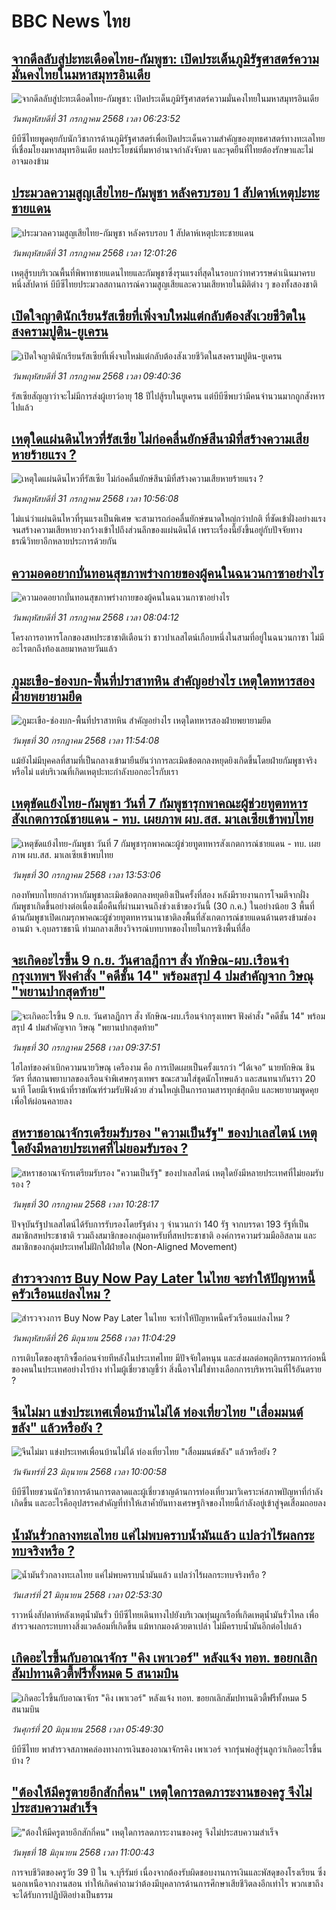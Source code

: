 # BBC News ไทย## [จากดีลลับสู่ปะทะเดือดไทย-กัมพูชา: เปิดประเด็นภูมิรัฐศาสตร์ความมั่นคงไทยในมหาสมุทรอินเดีย](https://www.bbc.com/thai/articles/ce3ndjd74ljo?at_medium=RSS&at_campaign=rss?at_campaign=githubrss)![จากดีลลับสู่ปะทะเดือดไทย-กัมพูชา: เปิดประเด็นภูมิรัฐศาสตร์ความมั่นคงไทยในมหาสมุทรอินเดีย](https://ichef.bbci.co.uk/ace/ws/240/cpsprodpb/ccc2/live/42dbf620-6c3a-11f0-af20-030418be2ca5.jpg)_วันพฤหัสบดีที่ 31 กรกฎาคม 2568 เวลา 06:23:52_บีบีซีไทยพูดคุยกับนักวิชาการด้านภูมิรัฐศาสตร์เพื่อเปิดประเด็นความสำคัญของยุทธศาสตร์ทางทะเลไทยที่เชื่อมโยงมหาสมุทรอินเดีย ผลประโยชน์ที่มหาอำนาจกำลังจับตา และจุดยืนที่ไทยต้องรักษาและไม่อาจมองข้าม## [ประมวลความสูญเสียไทย-กัมพูชา หลังครบรอบ 1 สัปดาห์เหตุปะทะชายแดน](https://www.bbc.com/thai/articles/cwy58xwdygpo?at_medium=RSS&at_campaign=rss?at_campaign=githubrss)![ประมวลความสูญเสียไทย-กัมพูชา หลังครบรอบ 1 สัปดาห์เหตุปะทะชายแดน](https://ichef.bbci.co.uk/ace/ws/240/cpsprodpb/134c/live/1dbd0e70-6e00-11f0-89ea-4d6f9851f623.jpg)_วันพฤหัสบดีที่ 31 กรกฎาคม 2568 เวลา 12:01:26_เหตุสู้รบบริเวณพื้นที่พิพาทชายแดนไทยและกัมพูชาซึ่งรุนแรงที่สุดในรอบกว่าทศวรรษดำเนินมาครบหนึ่งสัปดาห์ บีบีซีไทยประมวลสถานการณ์ความสูญเสียและความเสียหายในมิติต่าง ๆ ของทั้งสองชาติ## [เปิดใจญาตินักเรียนรัสเซียที่เพิ่งจบใหม่แต่กลับต้องสังเวยชีวิตในสงครามปูติน-ยูเครน](https://www.bbc.com/thai/articles/cvgv9xjn9gwo?at_medium=RSS&at_campaign=rss?at_campaign=githubrss)![เปิดใจญาตินักเรียนรัสเซียที่เพิ่งจบใหม่แต่กลับต้องสังเวยชีวิตในสงครามปูติน-ยูเครน](https://ichef.bbci.co.uk/ace/ws/240/cpsprodpb/fafb/live/c3829370-67ed-11f0-a665-63ea82eef55b.jpg)_วันพฤหัสบดีที่ 31 กรกฎาคม 2568 เวลา 09:40:36_รัสเซียสัญญาว่าจะไม่มีการส่งผู้เยาว์อายุ 18 ปีไปสู้รบในยูเครน แต่บีบีซีพบว่ามีคนจำนวนมากถูกสังหารไปแล้ว## [เหตุใดแผ่นดินไหวที่รัสเซีย ไม่ก่อคลื่นยักษ์สึนามิที่สร้างความเสียหายร้ายแรง ?](https://www.bbc.com/thai/articles/cly72e93545o?at_medium=RSS&at_campaign=rss?at_campaign=githubrss)![เหตุใดแผ่นดินไหวที่รัสเซีย ไม่ก่อคลื่นยักษ์สึนามิที่สร้างความเสียหายร้ายแรง ?](https://ichef.bbci.co.uk/ace/ws/240/cpsprodpb/903e/live/6517c330-6d76-11f0-8dbd-f3d32ebd3327.jpg)_วันพฤหัสบดีที่ 31 กรกฎาคม 2568 เวลา 10:56:08_ไม่แน่ว่าแผ่นดินไหวที่รุนแรงเป็นพิเศษ จะสามารถก่อคลื่นยักษ์ขนาดใหญ่กว่าปกติ ที่ซัดเข้าฝั่งอย่างแรงจนสร้างความเสียหายวงกว้างเข้าไปถึงส่วนลึกของแผ่นดินได้ เพราะเรื่องนี้ยังขึ้นอยู่กับปัจจัยทางธรณีวิทยาอีกหลายประการด้วยกัน## [ความอดอยากบั่นทอนสุขภาพร่างกายของผู้คนในฉนวนกาซาอย่างไร](https://www.bbc.com/thai/articles/c5y0x4pejypo?at_medium=RSS&at_campaign=rss?at_campaign=githubrss)![ความอดอยากบั่นทอนสุขภาพร่างกายของผู้คนในฉนวนกาซาอย่างไร](https://ichef.bbci.co.uk/ace/ws/240/cpsprodpb/0299/live/bc0c0390-6bd7-11f0-acb3-89fdfd797fe1.jpg)_วันพฤหัสบดีที่ 31 กรกฎาคม 2568 เวลา 08:04:12_โครงการอาหารโลกของสหประชาชาติเตือนว่า ชาวปาเลสไตน์เกือบหนึ่งในสามที่อยู่ในฉนวนกาซา ไม่มีอะไรตกถึงท้องเลยมาหลายวันแล้ว## [ภูมะเขือ-ช่องบก-พื้นที่ปราสาทหิน สำคัญอย่างไร เหตุใดทหารสองฝ่ายพยายามยึด](https://www.bbc.com/thai/articles/c3r4xzq39qzo?at_medium=RSS&at_campaign=rss?at_campaign=githubrss)![ภูมะเขือ-ช่องบก-พื้นที่ปราสาทหิน สำคัญอย่างไร เหตุใดทหารสองฝ่ายพยายามยึด](https://ichef.bbci.co.uk/ace/ws/240/cpsprodpb/2bfd/live/cf1975b0-6d32-11f0-8dbd-f3d32ebd3327.jpg)_วันพุธที่ 30 กรกฎาคม 2568 เวลา 11:54:08_แม้ยังไม่มีบุคคลที่สามที่เป็นกลางเข้ามายืนยันว่าการละเมิดข้อตกลงหยุดยิงเกิดขึ้นโดยฝ่ายกัมพูชาจริงหรือไม่ แต่บริเวณที่เกิดเหตุปะทะกำลังบอกอะไรกับเรา## [เหตุขัดแย้งไทย-กัมพูชา วันที่ 7 กัมพูชารุกพาคณะผู้ช่วยทูตทหารสังเกตการณ์ชายแดน - ทบ. เผยภาพ ผบ.สส. มาเลเซียเข้าพบไทย ](https://www.bbc.com/thai/articles/clyj20zp244o?at_medium=RSS&at_campaign=rss?at_campaign=githubrss)![เหตุขัดแย้งไทย-กัมพูชา วันที่ 7 กัมพูชารุกพาคณะผู้ช่วยทูตทหารสังเกตการณ์ชายแดน - ทบ. เผยภาพ ผบ.สส. มาเลเซียเข้าพบไทย ](https://ichef.bbci.co.uk/ace/ws/240/cpsprodpb/51a5/live/49502370-6d2d-11f0-af20-030418be2ca5.jpg)_วันพุธที่ 30 กรกฎาคม 2568 เวลา 13:53:06_กองทัพบกไทยกล่าวหากัมพูชาละเมิดข้อตกลงหยุดยิงเป็นครั้งที่สอง หลังมีรายงานการโจมตีจากฝั่งกัมพูชาเกิดขึ้นอย่างต่อเนื่องเมื่อคืนที่ผ่านมาจนถึงช่วงเช้าของวันนี้ (30 ก.ค.) ในอย่างน้อย 3 พื้นที่ ด้านกัมพูชาเปิดเกมรุกพาคณะผู้ช่วยทูตทหารนานาชาติลงพื้นที่สังเกตการณ์ชายแดนด้านตรงข้ามช่องอานม้า จ.อุบลราชธานี ท่ามกลางเสียงวิจารณ์บทบาทของไทยในการชิงพื้นที่สื่อ## [จะเกิดอะไรขึ้น 9 ก.ย. วันศาลฎีกาฯ สั่ง ทักษิณ-ผบ.เรือนจำกรุงเทพฯ ฟังคำสั่ง "คดีชั้น 14" พร้อมสรุป 4 ปมสำคัญจาก วิษณุ "พยานปากสุดท้าย"](https://www.bbc.com/thai/articles/c62w5el3q1lo?at_medium=RSS&at_campaign=rss?at_campaign=githubrss)![จะเกิดอะไรขึ้น 9 ก.ย. วันศาลฎีกาฯ สั่ง ทักษิณ-ผบ.เรือนจำกรุงเทพฯ ฟังคำสั่ง "คดีชั้น 14" พร้อมสรุป 4 ปมสำคัญจาก วิษณุ "พยานปากสุดท้าย"](https://ichef.bbci.co.uk/ace/ws/240/cpsprodpb/967c/live/0b039930-6d28-11f0-8bda-310deb9e6bbf.jpg)_วันพุธที่ 30 กรกฎาคม 2568 เวลา 09:37:51_ไฮไลท์ของคำเบิกความนายวิษณุ เครืองาม คือ การเปิดเผยเป็นครั้งแรกว่า “ได้เจอ” นายทักษิณ ชินวัตร ที่สถานพยาบาลของเรือนจำพิเศษกรุงเทพฯ ขณะสวมใส่ชุดนักโทษแล้ว และสนทนากันราว 20 นาที โดยมีเจ้าหน้าที่ราชทัณฑ์ร่วมรับฟังด้วย ส่วนใหญ่เป็นการถามสารทุกข์สุกดิบ และพยายามพูดคุยเพื่อให้ผ่อนคลายลง## [สหราชอาณาจักรเตรียมรับรอง "ความเป็นรัฐ" ของปาเลสไตน์ เหตุใดยังมีหลายประเทศที่ไม่ยอมรับรอง ? ](https://www.bbc.com/thai/articles/ckgjd34evpwo?at_medium=RSS&at_campaign=rss?at_campaign=githubrss)![สหราชอาณาจักรเตรียมรับรอง "ความเป็นรัฐ" ของปาเลสไตน์ เหตุใดยังมีหลายประเทศที่ไม่ยอมรับรอง ? ](https://ichef.bbci.co.uk/ace/ws/240/cpsprodpb/dcfd/live/629128f0-fe3b-11ee-a9f7-4d961743aa47.jpg)_วันพุธที่ 30 กรกฎาคม 2568 เวลา 10:28:17_ปัจจุบันรัฐปาเลสไตน์ได้รับการรับรองโดยรัฐต่าง ๆ จำนวนกว่า 140 รัฐ จากบรรดา 193 รัฐที่เป็นสมาชิกสหประชาชาติ รวมถึงสมาชิกของกลุ่มอาหรับที่สหประชาชาติ องค์การความร่วมมืออิสลาม และสมาชิกของกลุ่มประเทศไม่ฝักใฝ่ฝ่ายใด (Non-Aligned Movement)## [สำรวจวงการ Buy Now Pay Later ในไทย จะทำให้ปัญหาหนี้ครัวเรือนแย่ลงไหม ?](https://www.bbc.com/thai/articles/c80pymvnk31o?at_medium=RSS&at_campaign=rss?at_campaign=githubrss)![สำรวจวงการ Buy Now Pay Later ในไทย จะทำให้ปัญหาหนี้ครัวเรือนแย่ลงไหม ?](https://ichef.bbci.co.uk/ace/ws/240/cpsprodpb/2b99/live/35fb4060-525d-11f0-8485-7bd50fa63665.jpg)_วันพฤหัสบดีที่ 26 มิถุนายน 2568 เวลา 11:04:29_การเติบโตของธุรกิจซื้อก่อนจ่ายทีหลังในประเทศไทย มีปัจจัยใดหนุน และส่งผลต่อพฤติกรรมการก่อหนี้ของคนในประเทศอย่างไรบ้าง ทำไมผู้เชี่ยวชาญชี้ว่า สิ่งนี้อาจไม่ใช่ทางเลือกการบริหารเงินที่ไร้อันตราย ?## [จีนไม่มา แข่งประเทศเพื่อนบ้านไม่ได้ ท่องเที่ยวไทย "เสื่อมมนต์ขลัง" แล้วหรือยัง ?](https://www.bbc.com/thai/articles/c1wpqp4jy3xo?at_medium=RSS&at_campaign=rss?at_campaign=githubrss)![จีนไม่มา แข่งประเทศเพื่อนบ้านไม่ได้ ท่องเที่ยวไทย "เสื่อมมนต์ขลัง" แล้วหรือยัง ?](https://ichef.bbci.co.uk/ace/ws/240/cpsprodpb/ae1f/live/06639d20-4f8d-11f0-86d5-3b52b53af158.jpg)_วันจันทร์ที่ 23 มิถุนายน 2568 เวลา 10:00:58_บีบีซีไทยชวนนักวิชาการด้านการตลาดและผู้เชี่ยวชาญด้านการท่องเที่ยวมาวิเคราะห์สภาพปัญหาที่กำลังเกิดขึ้น และอะไรคืออุปสรรคสำคัญที่ทำให้เสาค้ำยันทางเศรษฐกิจของไทยนี้กำลังอยู่เข้าสู่จุดเสื่อมถอยลง## [น้ำมันรั่วกลางทะเลไทย แค่ไม่พบคราบน้ำมันแล้ว แปลว่าไร้ผลกระทบจริงหรือ ?](https://www.bbc.com/thai/articles/cgq782v15k8o?at_medium=RSS&at_campaign=rss?at_campaign=githubrss)![น้ำมันรั่วกลางทะเลไทย แค่ไม่พบคราบน้ำมันแล้ว แปลว่าไร้ผลกระทบจริงหรือ ?](https://ichef.bbci.co.uk/ace/ws/240/cpsprodpb/574d/live/f090a920-4c12-11f0-86d5-3b52b53af158.jpg)_วันเสาร์ที่ 21 มิถุนายน 2568 เวลา 02:53:30_ราวหนึ่งสัปดาห์หลังเหตุน้ำมันรั่ว บีบีซีไทยเดินทางไปยังบริเวณทุ่นผูกเรือที่เกิดเหตุน้ำมันรั่วไหล เพื่อสำรวจผลกระทบทางสิ่งแวดล้อมที่เกิดขึ้น แม้หากมองด้วยตาเปล่า ไม่มีคราบน้ำมันอีกต่อไปแล้ว## [เกิดอะไรขึ้นกับอาณาจักร "คิง เพาเวอร์" หลังแจ้ง ทอท. ขอยกเลิกสัมปทานดิวตี้ฟรีทั้งหมด 5 สนามบิน](https://www.bbc.com/thai/articles/crk6d8l5py5o?at_medium=RSS&at_campaign=rss?at_campaign=githubrss)![เกิดอะไรขึ้นกับอาณาจักร "คิง เพาเวอร์" หลังแจ้ง ทอท. ขอยกเลิกสัมปทานดิวตี้ฟรีทั้งหมด 5 สนามบิน](https://ichef.bbci.co.uk/ace/ws/240/cpsprodpb/f74c/live/5e5dbcc0-4d96-11f0-9aef-bb27ccc1a3f8.jpg)_วันศุกร์ที่ 20 มิถุนายน 2568 เวลา 05:49:30_บีบีซีไทย พาสำรวจสภาพคล่องทางการเงินของอาณาจักรคิง เพาเวอร์ จากรุ่นพ่อสู่รุ่นลูกว่าเกิดอะไรขึ้นบ้าง ?## ["ต้องให้มีครูตายอีกสักกี่คน" เหตุใดการลดภาระงานของครู จึงไม่ประสบความสำเร็จ](https://www.bbc.com/thai/articles/c07dnn5lemyo?at_medium=RSS&at_campaign=rss?at_campaign=githubrss)!["ต้องให้มีครูตายอีกสักกี่คน" เหตุใดการลดภาระงานของครู จึงไม่ประสบความสำเร็จ](https://ichef.bbci.co.uk/ace/ws/240/cpsprodpb/ce69/live/2f0f99c0-4c33-11f0-86d5-3b52b53af158.jpg)_วันพุธที่ 18 มิถุนายน 2568 เวลา 11:00:43_การจบชีวิตของครูวัย 39 ปี ใน จ.บุรีรัมย์ เนื่องจากต้องรับผิดชอบงานการเงินและพัสดุของโรงเรียน ซึ่งนอกเหนือจากงานสอน ทำให้เกิดคำถามว่าต้องมีบุคลากรด้านการศึกษาเสียชีวิตลงอีกเท่าไร พวกเขาถึงจะได้รับการปฏิบัติอย่างเป็นธรรม